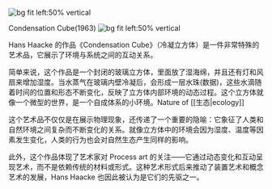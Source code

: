 ![bg fit left:50% vertical](https://i.imgur.com/OHwjotW.webp)




Condensation Cube(1963)
![bg fit left:50% vertical](https://i.imgur.com/fRuGd8H.webp)


Hans Haacke 的作品《Condensation Cube》（冷凝立方体）是一件非常特殊的艺术品，它展示了环境与系统之间的互动关系。

简单来说，这个作品是一个封闭的玻璃立方体，里面放了湿海绵，并且还有灯和风扇来增加湿度。当水蒸气在玻璃内壁冷凝后，会形成一层水珠(数据)，这些水滴随着时间的位置和形态不断变化，反映了立方体内部环境的动态过程。这个立方体就像一个微型的世界，是一个自成体系的小环境。Nature of [[生态|ecology]]

这个艺术品不仅仅是在展示物理现象，还传递了一个重要的隐喻：它象征了人类和自然环境之间复杂而不断变化的关系。就像立方体中的环境会因为湿度、温度等因素发生变化，人类的行为也会对自然生态产生同样的影响。

此外，这个作品体现了艺术家对 Process art 的关注——它通过动态变化和互动呈现艺术，而不是依赖传统的材料或形式。这种艺术形式后来推动了装置艺术和概念艺术的发展，Hans Haacke 也因此被认为是它们的先驱之一。